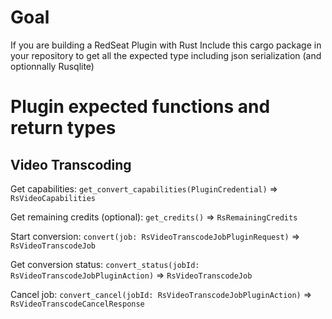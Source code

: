 # Goal

If you are building a RedSeat Plugin with Rust Include this cargo package in your repository to get all the expected type including json serialization (and optionnally Rusqlite)

# Plugin expected functions and return types

## Video Transcoding
Get capabilities:
`get_convert_capabilities(PluginCredential)` => `RsVideoCapabilities`

Get remaining credits (optional):
`get_credits()` => `RsRemainingCredits`

Start conversion:
`convert(job: RsVideoTranscodeJobPluginRequest)` => `RsVideoTranscodeJob`

Get conversion status:
`convert_status(jobId: RsVideoTranscodeJobPluginAction)` => `RsVideoTranscodeJob`

Cancel job:
`convert_cancel(jobId: RsVideoTranscodeJobPluginAction)` => `RsVideoTranscodeCancelResponse`